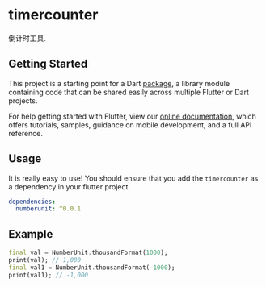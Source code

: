 # timercounter

倒计时工具.

## Getting Started

This project is a starting point for a Dart
[package](https://flutter.dev/developing-packages/),
a library module containing code that can be shared easily across
multiple Flutter or Dart projects.

For help getting started with Flutter, view our 
[online documentation](https://flutter.dev/docs), which offers tutorials, 
samples, guidance on mobile development, and a full API reference.

## Usage

It is really easy to use!
You should ensure that you add the `timercounter` as a dependency in your flutter project.

```yaml
dependencies:
  numberunit: ^0.0.1
```

## Example
``` dart
final val = NumberUnit.thousandFormat(1000);
print(val); // 1,000
final val1 = NumberUnit.thousandFormat(-1000);
print(val1); // -1,000
```
